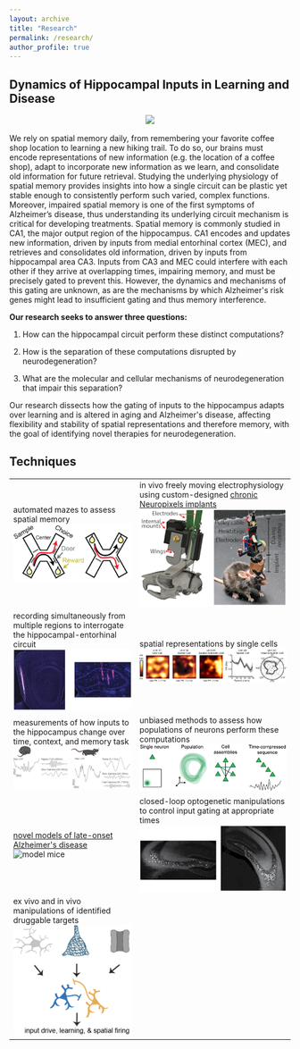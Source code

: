```yaml
---
layout: archive
title: "Research"
permalink: /research/
author_profile: true
---
```


## Dynamics of Hippocampal Inputs in Learning and Disease

<p style="text-align: center">
<img src="{{ site.url }}{{ site.baseurl }}/images/circuit.png">
</p>

We rely on spatial memory daily, from remembering your favorite coffee shop location to learning a new hiking trail. To do so, our brains must encode representations of new information (e.g. the location of a coffee shop), adapt to incorporate new information as we learn, and consolidate old information for future retrieval. Studying the underlying physiology of spatial memory provides insights into how a single circuit can be plastic yet stable enough to consistently perform such varied, complex functions. Moreover, impaired spatial memory is one of the first symptoms of Alzheimer’s disease, thus understanding its underlying circuit mechanism is critical for developing treatments. Spatial memory is commonly studied in CA1, the major output region of the hippocampus. CA1 encodes and updates new information, driven by inputs from medial entorhinal cortex (MEC), and retrieves and consolidates old information, driven by inputs from hippocampal area CA3. Inputs from CA3 and MEC could interfere with each other if they arrive at overlapping times, impairing memory, and must be precisely gated to prevent this. However, the dynamics and mechanisms of this gating are unknown, as are the mechanisms by which Alzheimer's risk genes might lead to insufficient gating and thus memory interference.

**Our research seeks to answer three questions:**

1. How can the hippocampal circuit perform these distinct computations?
	
2. How is the separation of these computations disrupted by neurodegeneration?
	
3. What are the molecular and cellular mechanisms of neurodegeneration that impair this separation?
	
Our research dissects how the gating of inputs to the hippocampus adapts over learning and is altered in aging and Alzheimer's disease, affecting flexibility and stability of spatial representations and therefore memory, with the goal of identifying novel therapies for neurodegeneration.


## Techniques

|        |         |
| ------ | ------- |
| automated mazes to assess spatial memory ![Xmaze](../images/Xmaze.png) | in vivo freely moving electrophysiology using custom-designed [chronic Neuropixels implants](/resources/) ![Neuropixels implants](../images/chronic_npx_mouse.png) |
| recording simultaneously from multiple regions to interrogate the hippocampal-entorhinal circuit ![electrode traces](../images/histology.png) | spatial representations by single cells ![cell types](../images/cells.png)   |
| measurements of how inputs to the hippocampus change over time, context, and memory task ![LFP traces](../images/traces.png)   | unbiased methods to assess how populations of neurons perform these computations  ![population coding](../images/assemblies.png)   |
| [novel models of late-onset Alzheimer's disease](https://www.model-ad.org/) ![model mice](../images/mice.jpg)      | closed-loop optogenetic manipulations to control input gating at appropriate times ![inhibitory neurons](../images/DREADDS_histology.png)       |
| ex vivo and in vivo manipulations of identified druggable targets       ![inhibitory neurons](../images/molecular.png) |       |